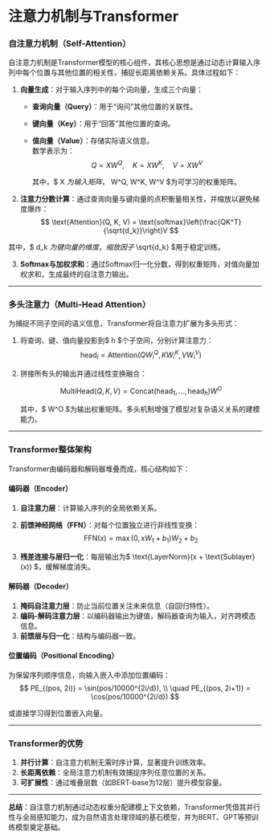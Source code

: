 # 注意力机制与Transformer

### **自注意力机制（Self-Attention）**  
自注意力机制是Transformer模型的核心组件，其核心思想是通过动态计算输入序列中每个位置与其他位置的相关性，捕捉长距离依赖关系。具体过程如下：  
1. **向量生成**：对于输入序列中的每个词向量，生成三个向量：  
   - **查询向量（Query）**：用于“询问”其他位置的关联性。  
   
   - **键向量（Key）**：用于“回答”其他位置的查询。  
   
   - **值向量（Value）**：存储实际语义信息。  
     数学表示为：  
     $$
     Q = XW^Q, \quad K = XW^K, \quad V = XW^V
  $$
   
     其中，$ X $为输入矩阵，$ W^Q, W^K, W^V $为可学习的权重矩阵。  
   
2. **注意力分数计算**：通过查询向量与键向量的点积衡量相关性，并缩放以避免梯度爆炸：  
   $$
   \text{Attention}(Q, K, V) = \text{softmax}\left(\frac{QK^T}{\sqrt{d_k}}\right)V
   $$
   
其中，$ d_k $为键向量的维度，缩放因子$ \sqrt{d_k} $用于稳定训练。  
   
3. **Softmax与加权求和**：通过Softmax归一化分数，得到权重矩阵，对值向量加权求和，生成最终的自注意力输出。  

---

### **多头注意力（Multi-Head Attention）**  
为捕捉不同子空间的语义信息，Transformer将自注意力扩展为多头形式：  
1. 将查询、键、值向量投影到$ h $个子空间，分别计算注意力：  
   $$
   \text{head}_i = \text{Attention}(QW_i^Q, KW_i^K, VW_i^V)
   $$
   
2. 拼接所有头的输出并通过线性变换融合：  
   
   $$
   \text{MultiHead}(Q, K, V) = \text{Concat}(\text{head}_1, ..., \text{head}_h)W^O
   $$
   
   其中，$ W^O $为输出权重矩阵。多头机制增强了模型对复杂语义关系的建模能力。  

---

### **Transformer整体架构**  
Transformer由编码器和解码器堆叠而成，核心结构如下：  

#### **编码器（Encoder）**  
1. **自注意力层**：计算输入序列的全局依赖关系。  

2. **前馈神经网络（FFN）**：对每个位置独立进行非线性变换：  
   $$
   \text{FFN}(x) = \max(0, xW_1 + b_1)W_2 + b_2
   $$
   
3. **残差连接与层归一化**：每层输出为$ \text{LayerNorm}(x + \text{Sublayer}(x)) $，缓解梯度消失。  

#### **解码器（Decoder）**  
1. **掩码自注意力层**：防止当前位置关注未来信息（自回归特性）。  
2. **编码-解码注意力层**：以编码器输出为键值，解码器查询为输入，对齐跨模态信息。  
3. **前馈层与归一化**：结构与编码器一致。  

#### **位置编码（Positional Encoding）**  
为保留序列顺序信息，向输入嵌入中添加位置编码：  
$$
PE_{(pos, 2i)} = \sin(pos/10000^{2i/d}), \\
\quad PE_{(pos, 2i+1)} = \cos(pos/10000^{2i/d})
$$

或直接学习得到位置嵌入向量。  

---

### **Transformer的优势**  
1. **并行计算**：自注意力机制无需时序计算，显著提升训练效率。  
2. **长距离依赖**：全局注意力机制有效捕捉序列任意位置的关系。  
3. **可扩展性**：通过堆叠层数（如BERT-base为12层）提升模型容量。  

---

**总结**：自注意力机制通过动态权重分配建模上下文依赖，Transformer凭借其并行性与全局感知能力，成为自然语言处理领域的基石模型，并为BERT、GPT等预训练模型奠定基础。